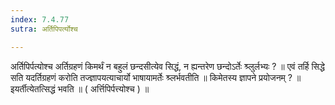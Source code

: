 ```yaml
---
index: 7.4.77
sutra: अर्तिपिपर्त्योश्च

---
```

अर्तिपिर्पत्योश्च अर्तिग्रहणं किमर्थं न बहुलं छन्दसीत्येव सिद्धं, न ह्यन्तरेण छन्दोऽर्तेः श्र्लुर्लभ्यः ? ॥ एवं तर्हि सिद्धे सति यदर्तिग्रहणं करोति तज्ज्ञापयत्याचार्यो भाषायामर्तेः श्र्लर्भवतीति ॥ किमेतस्य ज्ञापने प्रयोजनम् ? ॥ इयर्तीत्येतत्सिद्धं भवति ॥ ( अर्त्तिपिर्पत्त्योश्च ) ॥